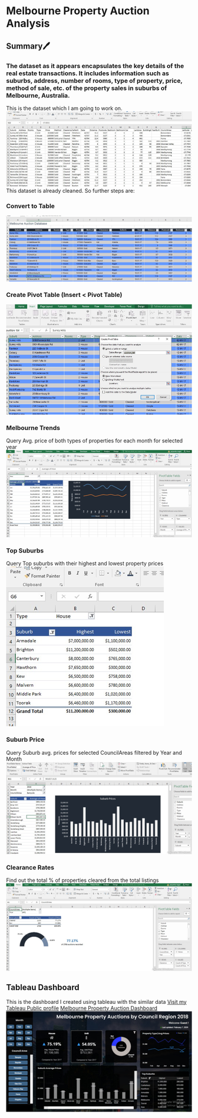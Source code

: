 # Melbourne Property Auction Analysis

## Summary🖊️
### The dataset as it appears encapsulates the key details of the real estate transactions. It includes information such as suburbs, address, number of rooms, type of property, price, method of sale, etc. of the property sales in suburbs of Melbourne, Australia.

This is the dataset which I am going to work on. ![Data Snippet](https://github.com/Shruti-Nagar/pictures/blob/main/Melbourne%20Auction/Data.jpg)
This dataset is already cleaned. So further steps are:

### Convert to Table
![Tabular Data](https://github.com/Shruti-Nagar/pictures/blob/main/Melbourne%20Auction/Table.jpg)

### Create Pivot Table (Insert < Pivot Table)
![Pivot Table Steps](https://github.com/Shruti-Nagar/pictures/blob/main/Melbourne%20Auction/Pivot%20Table.jpg)

### Melbourne Trends
Query Avg. price of both types of properties for each month for selected year
![](https://github.com/Shruti-Nagar/pictures/blob/main/Melbourne%20Auction/Melbourne%20Trends.jpg)

### Top Suburbs
Query Top suburbs with their highest and lowest property prices
![](https://github.com/Shruti-Nagar/pictures/blob/main/Melbourne%20Auction/Top%20Suburbs.jpg)

### Suburb Price
Query Suburb avg. prices for selected CouncilAreas filtered by Year and Month 
![](https://github.com/Shruti-Nagar/pictures/blob/main/Melbourne%20Auction/Suburb%20Prices.jpg)

### Clearance Rates
Find out the total % of properties cleared from the total listings
![](https://github.com/Shruti-Nagar/pictures/blob/main/Melbourne%20Auction/Clearance%20Rates.jpg)

## Tableau Dashboard
This is the dashboard I created using tableau with the similar data
[Visit my Tableau Public profile](https://public.tableau.com/app/profile/shruti.nagar8845/vizzes)
[Melbourne Property Auction Dashboard](https://public.tableau.com/app/profile/shruti.nagar8845/viz/MelbourneAuctionDashboard/MelbourneAuctionAnalysis)
![dashboard](https://github.com/Shruti-Nagar/pictures/blob/main/Melbourne%20Auction/Dash.jpg)
